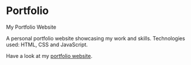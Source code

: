 # Portfolio
My Portfolio Website

A personal portfolio website showcasing my work and skills.
Technologies used: HTML, CSS and JavaScript.

Have a look at my [portfolio website](https://bhargaviiruvuri.github.io/Portfolio/).
